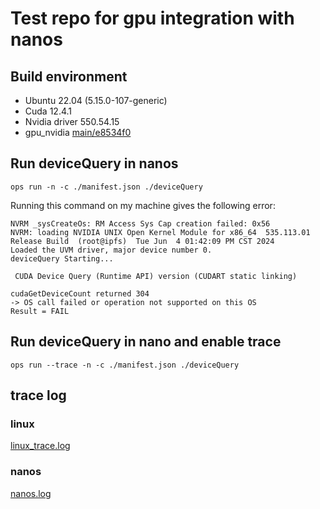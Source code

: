 # Test repo for gpu integration with nanos


## Build environment

- Ubuntu 22.04 (5.15.0-107-generic)
- Cuda 12.4.1
- Nvidia driver 550.54.15
- gpu_nvidia [main/e8534f0](https://github.com/nanovms/gpu-nvidia/commit/e8534f04869d728e76a4c35e2fa12b2301f550f9)

## Run deviceQuery in nanos
```
ops run -n -c ./manifest.json ./deviceQuery
```

Running this command on my machine gives the following error:
```
NVRM _sysCreateOs: RM Access Sys Cap creation failed: 0x56
NVRM: loading NVIDIA UNIX Open Kernel Module for x86_64  535.113.01  Release Build  (root@ipfs)  Tue Jun  4 01:42:09 PM CST 2024
Loaded the UVM driver, major device number 0.
deviceQuery Starting...

 CUDA Device Query (Runtime API) version (CUDART static linking)

cudaGetDeviceCount returned 304
-> OS call failed or operation not supported on this OS
Result = FAIL
```


## Run deviceQuery in nano and enable trace
```
ops run --trace -n -c ./manifest.json ./deviceQuery
```

## trace log

### linux
[linux_trace.log](./linux_trace.log)

### nanos
[nanos.log](./nanos_trace.log)
